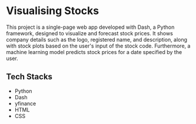 # Visualising Stocks

This project is a single-page web app developed with Dash, a Python framework, designed to visualize and forecast stock prices. It shows company details such as the logo, registered name, and description, along with stock plots based on the user's input of the stock code. Furthermore, a machine learning model predicts stock prices for a date specified by the user.

## Tech Stacks

- Python
- Dash
- yfinance
- HTML
- CSS
